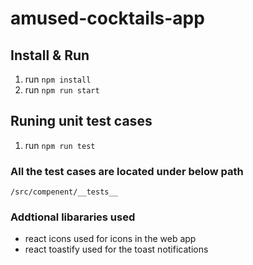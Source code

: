 # amused-cocktails-app

## Install & Run
1. run `npm install`
2. run `npm run start`

## Runing unit test cases
1. run `npm run test`

### All the test cases are located under below path
`/src/compenent/__tests__`


### Addtional libararies used
- react icons used for icons in the web app
- react toastify used for the toast notifications

